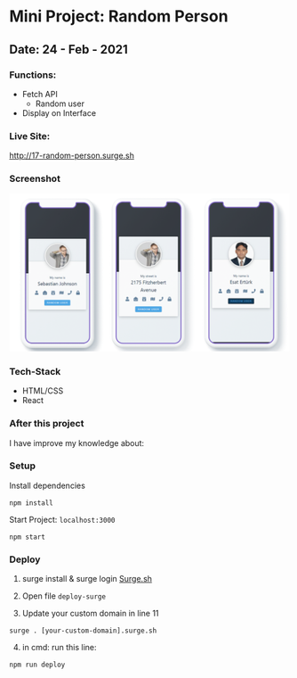 # Mini Project: Random Person

## Date: 24 - Feb - 2021

### Functions:

- Fetch API
  - Random user
- Display on Interface

### Live Site:

http://17-random-person.surge.sh

### Screenshot

<img src="./template-project-img.png" alt="screenshot"/>

### Tech-Stack

- HTML/CSS
- React

### After this project

I have improve my knowledge about:

### Setup

Install dependencies

```
npm install
```

Start Project: `localhost:3000`

```
npm start
```

### Deploy

1. surge install & surge login [Surge.sh](https://surge.sh/)

2. Open file `deploy-surge`
3. Update your custom domain in line 11

```
surge . [your-custom-domain].surge.sh
```

4. in cmd: run this line:

```
npm run deploy
```
